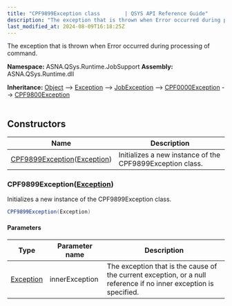 ```yaml
---
title: "CPF9899Exception class        | QSYS API Reference Guide"
description: "The exception that is thrown when Error occurred during processing of command. "
last_modified_at: 2024-08-09T16:18:25Z
---
```


The exception that is thrown when Error occurred during processing of command.

**Namespace:** ASNA.QSys.Runtime.JobSupport
**Assembly:** ASNA.QSys.Runtime.dll

**Inheritance:** [Object](https://docs.microsoft.com/en-us/dotnet/api/system.object) --> [Exception](https://docs.microsoft.com/en-us/dotnet/api/system.exception) --> [JobException](/reference/runtime/qsys-runtime-job-support/job-exception.html) --> [CPF0000Exception](/reference/runtime/qsys-runtime-job-support/cpf-exceptions/cpf0000-exception.html) --> [CPF9800Exception](/reference/runtime/qsys-runtime-job-support/cpf-exceptions/cpf9800-exception.html)
<br>
<br>

## Constructors

| Name | Description |
| --- | --- |
| [CPF9899Exception](#cpf9899exceptionexception)([Exception](https://docs.microsoft.com/en-us/dotnet/api/system.exception)) | Initializes a new instance of the CPF9899Exception class.

### CPF9899Exception([Exception](https://docs.microsoft.com/en-us/dotnet/api/system.exception))

Initializes a new instance of the CPF9899Exception class.

```cs
CPF9899Exception(Exception)
```

#### Parameters

| Type | Parameter name | Description
| --- | --- | ---
| [Exception](https://docs.microsoft.com/en-us/dotnet/api/system.exception) | innerException | The exception that is the cause of the current exception, or a null reference if no inner exception is specified.
